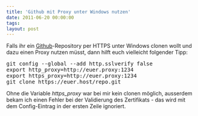 ```yaml
---
title: 'Github mit Proxy unter Windows nutzen'
date: 2011-06-20 00:00:00 
tags: 
layout: post
---
```

<p>Falls ihr ein <a href="http://github.com">Github</a>-Repository per HTTPS unter Windows clonen wollt und dazu einen Proxy nutzen müsst, dann hilft euch vielleicht folgender Tipp:</p>

<pre>
git config --global --add http.sslverify false
export http_proxy=http://euer.proxy:1234
export https_proxy=http://euer.proxy:1234
git clone https://euer.host/repo.git
</pre>

<p>Ohne die Variable <em>https_proxy</em> war bei mir kein clonen möglich, ausserdem bekam ich einen Fehler bei der Validierung des Zertifikats - das wird mit dem Config-Eintrag in der ersten Zeile ignoriert.</p>
